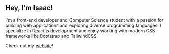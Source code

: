 
<!---
Peshkae/Peshkae is a ✨ special ✨ repository because its `README.md` (this file) appears on your GitHub profile.
You can click the Preview link to take a look at your changes.
--->

## Hey, I'm Isaac!

I'm a front-end developer and Computer Science student with a passion for building web applications and exploring diverse programming languages.
I specialize in React.js development and enjoy working with modern CSS frameworks like Bootstrap and TailwindCSS.

Check out my [website](https://impascoe.github.io/)!
